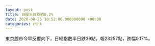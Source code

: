 ```yaml
---
layout: post
title: 日股半日跌約0.2%
date: 2020-08-26 10:52:06.000000000 +08:00
categories: rthk
---
```


東京股市今早反覆向下，日經指數半日跌39點，報23257點，跌幅0.17%。
